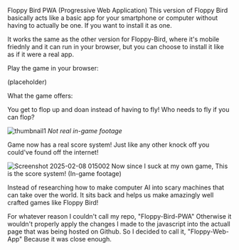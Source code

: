 Floppy Bird PWA (Progressive Web Application)
This version of Floppy Bird basically acts like a basic app for your smartphone or computer without having to actually be one. If you want to install it as one.

It works the same as the other version for Floppy-Bird, where it's mobile friednly and it can run in your browser, but you can choose to install it like as if it were a real app.

Play the game in your browser:

(placeholder)

What the game offers:

You get to flop up and doan instead of having to fly! Who needs to fly if you can flop?  

![thumbnail1](https://github.com/user-attachments/assets/4a38ddad-c6c9-4bd6-8323-98b33a0bda0d)
*Not real in-game footage*

Game now has a real score system! Just like any other knock off you could've found off the internet!

 ![Screenshot 2025-02-08 015002](https://github.com/user-attachments/assets/84319c13-a2e7-46d9-9d1a-36489dc1f981)
Now since I suck at my own game, This is the score system! (In-game footage)

Instead of researching how to make computer AI into scary machines that can take over the world. It sits back and helps us make amazingly well crafted games like Floppy Bird!

For whatever reason I couldn't call my repo, "Floppy-Bird-PWA" Otherwise it wouldn't properly apply the changes I made to the javascript into the actuall page that was being hosted on Github. So I decided to call it, "Floppy-Web-App" Because it was close enough.

